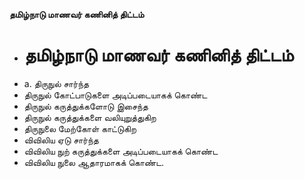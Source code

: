 **தமிழ்நாடு மாணவர் கணினித் திட்டம்**
- # தமிழ்நாடு மாணவர் கணினித் திட்டம்
- a. திருநுல் சார்ந்த
- திருநுல் கோட்பாடுகளை அடிப்படையாகக் கொண்ட
- திருநுல் கருத்துக்களோடு இசைந்த
- திருநுல்  கருத்துக்களை வலியுறுத்துகிற
- திருநுலை மேற்கோள் காட்டுகிற
- விவிலிய ஏடு சார்ந்த
- விவிலிய நுற் கருத்துக்களை அடிப்படையாகக் கொண்ட
- விவிலிய நுலை ஆதாரமாகக் கொண்ட.


